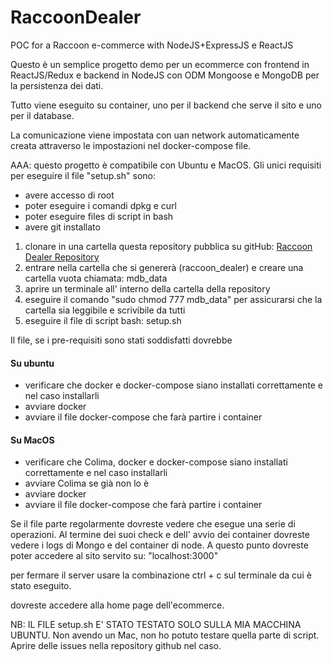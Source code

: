 # RaccoonDealer

POC for a Raccoon e-commerce with NodeJS+ExpressJS e ReactJS

Questo è un semplice progetto demo per un ecommerce con frontend in ReactJS/Redux
e backend in NodeJS con ODM Mongoose e MongoDB per la persistenza dei dati.

Tutto viene eseguito su container, uno per il backend che serve il sito e uno per il database.

La comunicazione viene impostata con uan network automaticamente creata attraverso
le impostazioni nel docker-compose file.

AAA: questo progetto è compatibile con Ubuntu e MacOS.
Gli unici requisiti per eseguire il file "setup.sh" sono:

- avere accesso di root
- poter eseguire i comandi dpkg e curl
- poter eseguire files di script in bash
- avere git installato

1. clonare in una cartella questa repository pubblica su gitHub: [Raccoon Dealer Repository](https://github.com/gianj988/raccoon-dealer.git)
2. entrare nella cartella che si genererà (raccoon_dealer) e creare una cartella vuota chiamata: mdb_data
3. aprire un terminale all' interno della cartella della repository
4. eseguire il comando "sudo chmod 777 mdb_data" per assicurarsi che la cartella sia leggibile e scrivibile da tutti
5. eseguire il file di script bash: setup.sh

Il file, se i pre-requisiti sono stati soddisfatti dovrebbe

#### Su ubuntu

- verificare che docker e docker-compose siano installati correttamente e nel caso installarli
- avviare docker
- avviare il file docker-compose che farà partire i container

#### Su MacOS

- verificare che Colima, docker e docker-compose siano installati correttamente e nel caso installarli
- avviare Colima se già non lo è
- avviare docker
- avviare il file docker-compose che farà partire i container

Se il file parte regolarmente dovreste vedere che esegue una serie di operazioni. Al termine dei suoi check
e dell' avvio dei container dovreste vedere i logs di Mongo e del container di node.
A questo punto dovreste poter accedere al sito servito su: "localhost:3000"

per fermare il server usare la combinazione ctrl + c sul terminale da cui è stato eseguito.

dovreste accedere alla home page dell'ecommerce.

NB: IL FILE setup.sh E' STATO TESTATO SOLO SULLA MIA MACCHINA UBUNTU.
Non avendo un Mac, non ho potuto testare quella parte di script. Aprire delle issues nella repository github nel caso.
